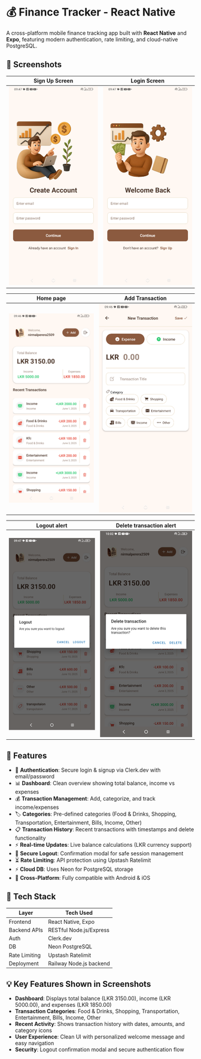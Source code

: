# 💰 Finance Tracker - React Native

A cross-platform mobile finance tracking app built with **React Native** and **Expo**, featuring modern authentication, rate limiting, and cloud-native PostgreSQL.

## 📱 Screenshots

| Sign Up Screen  | Login Screen |
|:--------------:|:------------:|
| ![Sign Up](./screenshots/signup.png) | ![Login](./screenshots/login.png) | 

| Home page | Add Transaction |
|:--------------:|:------------:|
| ![Dashboard](./screenshots/dashboard.png) | ![Add Transaction](./screenshots/add%20trasnsction.png) |

| Logout alert | Delete transaction alert |
|:------------:|:--------------:|
| ![Logout alert](./screenshots/logout%20alert.png) | ![Delete transaction alert](./screenshots/delete%20alert.png) |

## 🚀 Features

* 🔐 **Authentication**: Secure login & signup via Clerk.dev with email/password
* 📊 **Dashboard**: Clean overview showing total balance, income vs expenses
* 💰 **Transaction Management**: Add, categorize, and track income/expenses
* 🏷️ **Categories**: Pre-defined categories (Food & Drinks, Shopping, Transportation, Entertainment, Bills, Income, Other)
* 📋 **Transaction History**: Recent transactions with timestamps and delete functionality
* ⚡ **Real-time Updates**: Live balance calculations (LKR currency support)
* 🚪 **Secure Logout**: Confirmation modal for safe session management
* ⏳ **Rate Limiting**: API protection using Upstash Ratelimit
* ⚡ **Cloud DB**: Uses Neon for PostgreSQL storage
* 📱 **Cross-Platform**: Fully compatible with Android & iOS

## 🧰 Tech Stack

| Layer | Tech Used |
|-------|-----------|
| Frontend | React Native, Expo |
| Backend APIs | RESTful Node.js/Express |
| Auth | Clerk.dev |
| DB | Neon PostgreSQL |
| Rate Limiting | Upstash Ratelimit |
| Deployment | Railway Node.js backend |

## 💡 Key Features Shown in Screenshots

- **Dashboard**: Displays total balance (LKR 3150.00), income (LKR 5000.00), and expenses (LKR 1850.00)
- **Transaction Categories**: Food & Drinks, Shopping, Transportation, Entertainment, Bills, Income, Other
- **Recent Activity**: Shows transaction history with dates, amounts, and category icons
- **User Experience**: Clean UI with personalized welcome message and easy navigation
- **Security**: Logout confirmation modal and secure authentication flow